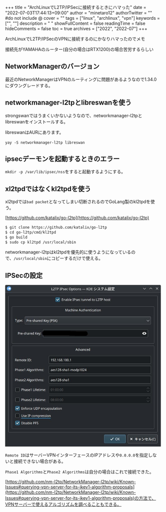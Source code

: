 +++
title = "ArchLinuxでL2TP/IPSecに接続するときにハマった"
date = "2022-07-03T17:44:13+09:00"
author = "minetaro12"
authorTwitter = "" #do not include @
cover = ""
tags = ["linux", "archlinux", "vpn"]
keywords = ["", ""]
description = " "
showFullContent = false
readingTime = false
hideComments = false
toc = true
archives = ["2022", "2022-07"]
+++

ArchLinuxでL2TP/IPSecのVPNに接続するのにかなりハマったのでメモ

接続先がYAMAHAのルーター(自分の場合はRTX1200)の場合苦労するらしい

## NetworkManagerのバージョン

最近のNetworkManagerはVPNのルーティングに問題があるようなので1.34.0にダウングレードする。

## networkmanager-l2tpとlibreswanを使う

strongswanではうまくいかないようなので、networkmanager-l2tpとlibreswanをインストールする。

libreswanはAURにあります。

`yay -S networkmanager-l2tp libreswan`

## ipsecデーモンを起動するときのエラー

`mkdir -p /var/lib/ipsec/nss`をすると起動するようにする。

## xl2tpdではなくkl2tpdを使う

xl2tpdでは`bad packet`となってしまい切断されるのでGoLang製のkl2tpdを使う。

[https://github.com/katalix/go-l2tp](https://github.com/katalix/go-l2tp)

```term
$ git clone https://github.com/katalix/go-l2tp
$ cd go-l2tp/cmd/kl2tpd
$ go build
$ sudo cp kl2tpd /usr/local/sbin
```

networkmanager-l2tpはkl2tpdを優先的に使うようになっているので、`/usr/local/sbin`にコピーするだけで使える。

## IPSecの設定

![ipsec-set](ipsec-set.jpg)

`Remote ID`はサーバーVPNインターフェースのIPアドレスや`0.0.0.0`を指定しないと接続できない場合がある。

`Phase1 Algorithms`と`Phase2 Algorithms`は自分の場合はこれで接続できた。

[https://github.com/nm-l2tp/NetworkManager-l2tp/wiki/Known-Issues#querying-vpn-server-for-its-ikev1-algorithm-proposals](https://github.com/nm-l2tp/NetworkManager-l2tp/wiki/Known-Issues#querying-vpn-server-for-its-ikev1-algorithm-proposals)の方法で、VPNサーバーで使えるアルゴリズムを調べることもできる。

